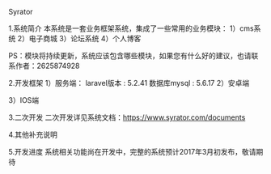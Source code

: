 Syrator

1.系统简介
本系统是一套业务框架系统，集成了一些常用的业务模块：
1）cms系统
2）电子商城
3）论坛系统
4）个人博客

PS：模块将持续更新，系统应该包含哪些模块，如果您有什么好的建议，也请联系作者：2625874928

2.开发框架
1）服务端：
laravel版本 : 5.2.41
数据库mysql : 5.6.17
2）安卓端

3）IOS端

3.二次开发
二次开发详见系统文档：https://www.syrator.com/documents

4.其他补充说明

5.开发进度
系统相关功能尚在开发中，完整的系统预计2017年3月初发布，敬请期待